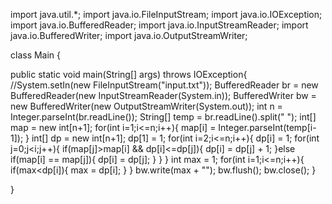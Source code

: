 import java.util.*;
import java.io.FileInputStream;
import java.io.IOException;
import java.io.BufferedReader;
import java.io.InputStreamReader;
import java.io.BufferedWriter;
import java.io.OutputStreamWriter;



class Main {

  public static void main(String[] args) throws IOException{
    //System.setIn(new FileInputStream("input.txt"));
    BufferedReader br = new BufferedReader(new InputStreamReader(System.in));
    BufferedWriter bw = new BufferedWriter(new OutputStreamWriter(System.out));
    int n = Integer.parseInt(br.readLine());
    String[] temp = br.readLine().split(" ");
    int[] map = new int[n+1];
    for(int i=1;i<=n;i++){
      map[i] = Integer.parseInt(temp[i-1]);
    }
    int[] dp = new int[n+1];
    dp[1] = 1;
    for(int i=2;i<=n;i++){
      dp[i] = 1;
      for(int j=0;j<i;j++){
        if(map[j]>map[i] && dp[i]<=dp[j]){
          dp[i] = dp[j] + 1;
        }else if(map[i] == map[j]){
          dp[i] = dp[j];
        }
      }
    }
    int max = 1;
    for(int i=1;i<=n;i++){
      if(max<dp[i]){
        max = dp[i];
      }
    }
    bw.write(max + "");
    bw.flush();
    bw.close();
  }

}
